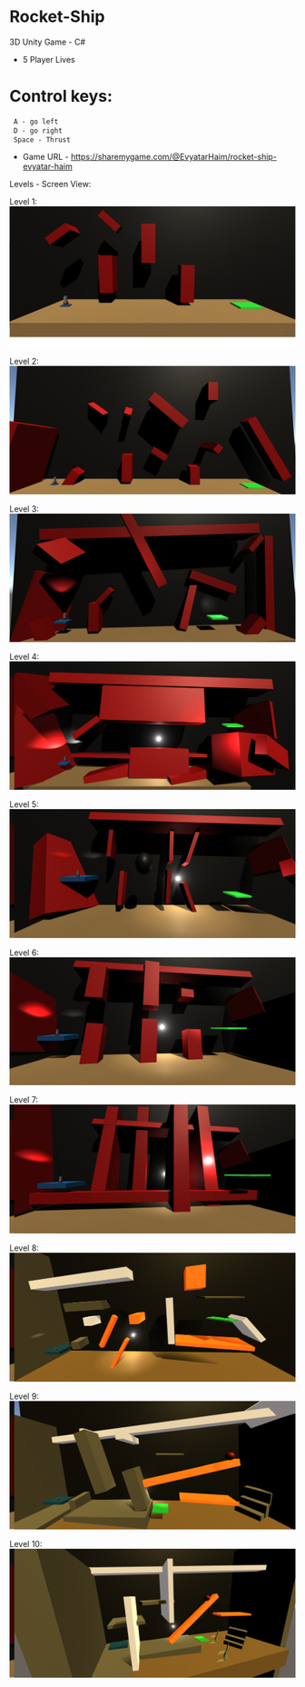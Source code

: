 # Rocket-Ship

3D Unity Game - C#

* 5 Player Lives

# Control keys:
     A - go left
     D - go right
     Space - Thrust

* Game URL - https://sharemygame.com/@EvyatarHaim/rocket-ship-evyatar-haim

Levels - Screen View:

Level 1:
![alt text](https://github.com/EvyatarHaim1/Rocket-Ship/blob/main/Assets/Images/level-1.png)

Level 2:
![alt text](https://github.com/EvyatarHaim1/Rocket-Ship/blob/main/Assets/Images/level-2.png)

Level 3:
![alt text](https://github.com/EvyatarHaim1/Rocket-Ship/blob/main/Assets/Images/level-3.png)

Level 4:
![alt text](https://github.com/EvyatarHaim1/Rocket-Ship/blob/main/Assets/Images/level-4.png)

Level 5:
![alt text](https://github.com/EvyatarHaim1/Rocket-Ship/blob/main/Assets/Images/level-5.png)

Level 6:
![alt text](https://github.com/EvyatarHaim1/Rocket-Ship/blob/main/Assets/Images/level-6.png)

Level 7:
![alt text](https://github.com/EvyatarHaim1/Rocket-Ship/blob/main/Assets/Images/level-7.png)

Level 8:
![alt text](https://github.com/EvyatarHaim1/Rocket-Ship/blob/main/Assets/Images/level-8.png)

Level 9:
![alt text](https://github.com/EvyatarHaim1/Rocket-Ship/blob/main/Assets/Images/level-9.png)

Level 10:
![alt text](https://github.com/EvyatarHaim1/Rocket-Ship/blob/main/Assets/Images/level-10.png)
